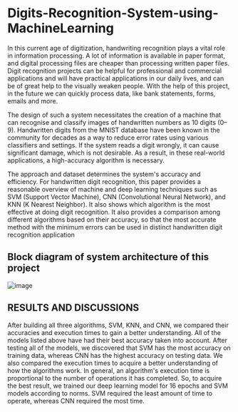 # Digits-Recognition-System-using-MachineLearning
In this current age of digitization, handwriting recognition plays a vital role in information processing. A lot of information is available in paper format, and digital processing files are cheaper than processing written paper files. Digit recognition projects can be helpful for professional and commercial applications and will have practical applications in our daily lives, and can be of great help to the visually weaken people. With the help of this project, in the future we can quickly process data, like bank statements, forms, emails and more.

The design of such a system necessitates the creation of a machine that can recognise and classify images of handwritten numbers as 10 digits (0–9). Handwritten digits from the MNIST database have been known in the community for decades as a way to reduce error rates using various classifiers and settings. If the system reads a digit wrongly, it can cause significant damage, which is not desirable. As a result, in these real-world applications, a high-accuracy algorithm is necessary.

The approach and dataset determines the system's accuracy and efficiency. For handwritten digit recognition, this paper provides a reasonable overview of machine and deep learning techniques such as SVM (Support Vector Machine), CNN (Convolutional Neural Network), and KNN (K Nearest Neighbor). It also shows which algorithm is the most effective at doing digit recognition. It also provides a comparison among different algorithms based on their accuracy, so that the most accurate method with the minimum errors can be used in distinct handwritten digit recognition application

## Block diagram of system architecture of this project
![image](https://github.com/ManoharVit/Digits-Recognition-System-using-MachineLearning/assets/50493896/b3db8d41-d966-4fb8-97c8-af56617f3d73)
## RESULTS AND DISCUSSIONS
After building all three algorithms, SVM, KNN, and CNN, we compared their accuracies and execution times to gain a better understanding. All of the models listed above have had their best accuracy taken into account. After testing all of the models, we discovered that SVM has the most accuracy on training data, whereas CNN has the highest accuracy on testing data. We also compared the execution times to acquire a better understanding of how the algorithms work. In general, an algorithm's execution time is proportional to the number of operations it has completed. So, to acquire the best result, we trained our deep learning model for 16 epochs and SVM models according to norms. SVM required the least amount of time to operate, whereas CNN required the most time.

